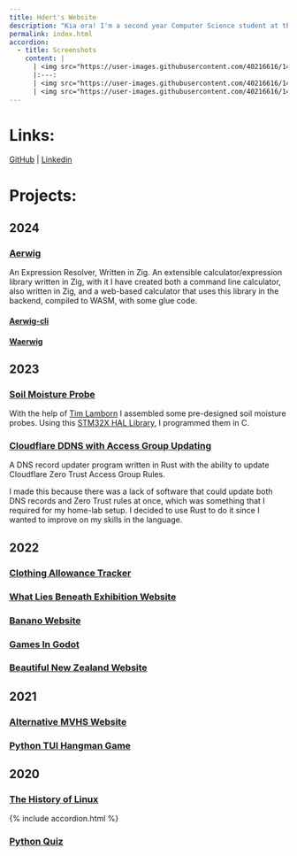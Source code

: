 ```yaml
---
title: Hdert's Website
description: "Kia ora! I'm a second year Computer Science student at the University of Canterbury, and yes, that's my full name. I'm interested in programming in all sorts of languages, including but not limited to: Python, Rust, C, and Zig. I'm also a big fan of Linux, and I daily Arch"
permalink: index.html
accordion:
  - title: Screenshots
    content: |
      | <img src="https://user-images.githubusercontent.com/40216616/147902664-5abe0fb1-20b7-4487-bf09-636172cfc5a5.png" width="850"/>
      |:---:
      | <img src="https://user-images.githubusercontent.com/40216616/147902675-8098e99d-2484-4608-9ad3-e5076a54b000.png" width="850"/>
      | <img src="https://user-images.githubusercontent.com/40216616/147902687-5de9fae3-6b91-4c78-a2c4-801cada29736.png" height="500"/>
---
```


# Links:

[GitHub](https://github.com/hdert) | [Linkedin](https://www.linkedin.com/in/justinmuirhead)


# Projects:

## 2024

### [Aerwig](https://github.com/hdert/aerwig)

An Expression Resolver, Written in Zig. An extensible calculator/expression library written in Zig, with it I have created both a command line calculator, also written in Zig, and a web-based calculator that uses this library in the backend, compiled to WASM, with some glue code.

#### [Aerwig-cli](https://github.com/hdert/aerwig)
<!-- Add Images -->
#### [Waerwig](https://calculator.hdert.com/)
<!-- Add Images -->

## 2023

### [Soil Moisture Probe](https://github.com/Lambosaurus/JM-SoilProbe-FW)

With the help of [Tim Lamborn](https://github.com/Lambosaurus) I assembled some pre-designed soil moisture probes. Using this [STM32X HAL Library](https://github.com/Lambosaurus/STM32X), I programmed them in C.

<!-- Add Images -->

### [Cloudflare DDNS with Access Group Updating](https://github.com/hdert/cloudflare-ddns)

A DNS record updater program written in Rust with the ability to update Cloudflare Zero Trust Access Group Rules.

I made this because there was a lack of software that could update both DNS records and Zero Trust rules at once, which was something that I required for my home-lab setup. I decided to use Rust to do it since I wanted to improve on my skills in the language.

## 2022

### [Clothing Allowance Tracker](https://github.com/hdert/dtgLvl3PyAssessment2022)

### [What Lies Beneath Exhibition Website](https://exhibition.hdert.com)

### [Banano Website](https://bananochallenge.hdert.com)

### [Games In Godot](https://games.hdert.com)

### [Beautiful New Zealand Website](https://beautifulnewzealand.hdert.com)

## 2021

### [Alternative MVHS Website](https://mountainview.hdert.com)

### [Python TUI Hangman Game](https://github.com/hdert/dtgLvl2PyAssessment2021)

## 2020

### [The History of Linux](https://linuxhistory.hdert.com)

{% include accordion.html %}

### [Python Quiz](https://github.com/hdert/python-quiz)